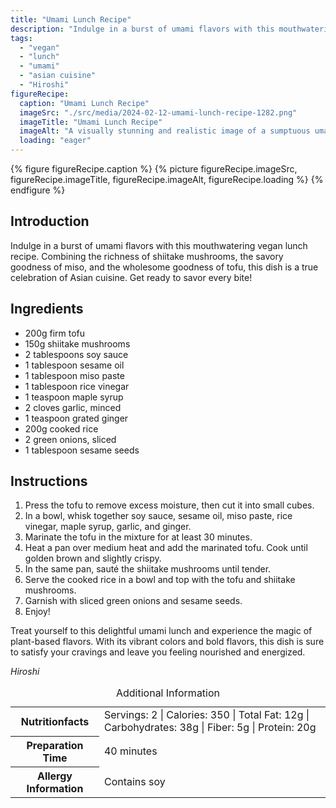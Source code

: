 ```yaml
---
title: "Umami Lunch Recipe"
description: "Indulge in a burst of umami flavors with this mouthwatering vegan lunch recipe. Combining the richness of shiitake mushrooms, the savory goodness of miso, and the wholesome goodness of tofu, this dish is a true celebration of Asian cuisine."
tags:
  - "vegan"
  - "lunch"
  - "umami"
  - "asian cuisine"
  - "Hiroshi"
figureRecipe: 
  caption: "Umami Lunch Recipe"
  imageSrc: "./src/media/2024-02-12-umami-lunch-recipe-1282.png"
  imageTitle: "Umami Lunch Recipe"
  imageAlt: "A visually stunning and realistic image of a sumptuous umami lunch prepared on a clean table. The dish, rich in colors and textures, beckons viewers to partake in its explosion of flavors."
  loading: "eager"
---
```


{% figure figureRecipe.caption %}
{% picture figureRecipe.imageSrc, figureRecipe.imageTitle, figureRecipe.imageAlt, figureRecipe.loading %}
{% endfigure %}

## Introduction

Indulge in a burst of umami flavors with this mouthwatering vegan lunch recipe. Combining the richness of shiitake mushrooms, the savory goodness of miso, and the wholesome goodness of tofu, this dish is a true celebration of Asian cuisine. Get ready to savor every bite!

## Ingredients

- 200g firm tofu
- 150g shiitake mushrooms
- 2 tablespoons soy sauce
- 1 tablespoon sesame oil
- 1 tablespoon miso paste
- 1 tablespoon rice vinegar
- 1 teaspoon maple syrup
- 2 cloves garlic, minced
- 1 teaspoon grated ginger
- 200g cooked rice
- 2 green onions, sliced
- 1 tablespoon sesame seeds

## Instructions

1. Press the tofu to remove excess moisture, then cut it into small cubes.
2. In a bowl, whisk together soy sauce, sesame oil, miso paste, rice vinegar, maple syrup, garlic, and ginger.
3. Marinate the tofu in the mixture for at least 30 minutes.
4. Heat a pan over medium heat and add the marinated tofu. Cook until golden brown and slightly crispy.
5. In the same pan, sauté the shiitake mushrooms until tender.
6. Serve the cooked rice in a bowl and top with the tofu and shiitake mushrooms.
7. Garnish with sliced green onions and sesame seeds.
8. Enjoy!

Treat yourself to this delightful umami lunch and experience the magic of plant-based flavors. With its vibrant colors and bold flavors, this dish is sure to satisfy your cravings and leave you feeling nourished and energized.

*Hiroshi*

<table><caption class='sr-only'>Additional Information</caption><tr><th>Nutritionfacts</th><td>Servings: 2 | Calories: 350 | Total Fat: 12g | Carbohydrates: 38g | Fiber: 5g | Protein: 20g&nbsp;</td></tr><tr><th>Preparation Time</th><td>40 minutes&nbsp;</td></tr><tr><th>Allergy Information</th><td>Contains soy&nbsp;</td></tr></table>

